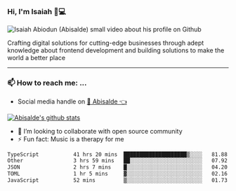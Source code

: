 ### Hi, I'm Isaiah 🌻💻

<img src="https://res.cloudinary.com/abisalde/image/upload/c_scale,h_311,w_816/v1616039512/Abisalde_github.gif" alt="Isaiah Abiodun (Abisalde) small video about his profile on Github">

Crafting digital solutions for cutting-edge businesses through adept knowledge about frontend development and building solutions to make the world a better place
<hr>

### 📫 How to reach me: ...
- Social media handle on <a href="https://twitter.com/abisalde">🔔  Abisalde   👈</a>


[![Abisalde's github stats](https://github-readme-stats.vercel.app/api?username=abisalde)](https://github.com/abisalde/github-readme-stats)

- 👯 I’m looking to collaborate with open source community
- ⚡ Fun fact: Music is a therapy for me


<!--
**abisalde/Abisalde** is a ✨ _special_ ✨ repository because its `README.md` (this file) appears on your GitHub profile.

Here are some ideas to get you started:


- 👯 I’m looking to collaborate with open source community
- 🤔 I’m looking for help with ...
- 💬 Ask me about ...
- 📫 How to reach me: ...
- 😄 Pronouns: ...
- ⚡ Fun fact: ...
-->

<!--START_SECTION:waka-->

```txt
TypeScript           41 hrs 20 mins  ████████████████████▒░░░░   81.88 %
Other                3 hrs 59 mins   ██░░░░░░░░░░░░░░░░░░░░░░░   07.92 %
JSON                 2 hrs 7 mins    █░░░░░░░░░░░░░░░░░░░░░░░░   04.20 %
TOML                 1 hr 5 mins     ▓░░░░░░░░░░░░░░░░░░░░░░░░   02.16 %
JavaScript           52 mins         ▒░░░░░░░░░░░░░░░░░░░░░░░░   01.73 %
```

<!--END_SECTION:waka-->

